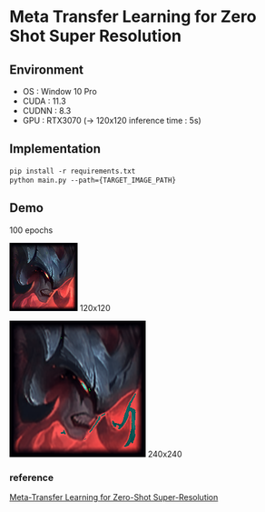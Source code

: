 # Meta Transfer Learning for Zero Shot Super Resolution

## Environment
- OS : Window 10 Pro
- CUDA : 11.3
- CUDNN : 8.3
- GPU : RTX3070 (-> 120x120 inference time : 5s)

## Implementation
```
pip install -r requirements.txt
python main.py --path={TARGET_IMAGE_PATH}
```

## Demo

100 epochs

<img src="images/Aatrox.png" width="120" height="120" />   120x120

<img src="images/result.png" width="240" height="240" />   240x240

### reference

[Meta-Transfer Learning for Zero-Shot Super-Resolution](https://arxiv.org/pdf/2002.12213.pdf, "MZSR")
